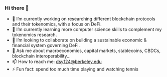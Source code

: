 ### Hi there 👋

- 🔭 I’m currently working on researching different blockchain protocols and their tokenomics, with a focus on DeFi.
- 🌱 I’m currently learning more computer science skills to complement my tokenomics research.
- 👯 I’m looking to collaborate on building a sustainable economic & financial system governing DeFi. 
- 💬 Ask me about macroeconomics, capital markets, stablecoins, CBDCs, blockchain interoperability...
- 📫 How to reach me: dsy124@berkeley.edu 
- ⚡ Fun fact: spend too much time playing and watching tennis 

